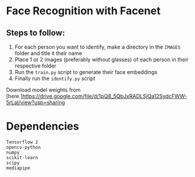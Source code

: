 # Face Recognition with Facenet
## Steps to follow:
1. For each person you want to identify, make a directory in the ```IMAGES``` folder and title it their name
2. Place 1 or 2 images (preferably without glasses) of each person in their respective folder
3. Run the ```train.py``` script to generate their face embeddings
4. Finally run the ```identify.py``` script 

Download model weights from [here.]https://drive.google.com/file/d/1pQ8_5QbJxRADLSjQa12SydcFWW-5rLaI/view?usp=sharing

# Dependencies
```
Tensorflow 2
opencv-python
numpy
scikit-learn
scipy
mediapipe
```
